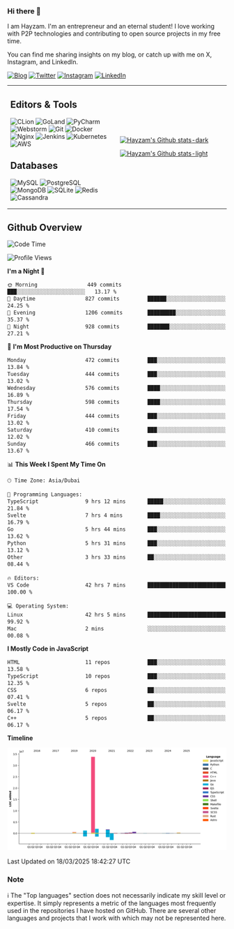 ### Hi there 👋

I am Hayzam. I'm an entrepreneur and an eternal student! I love working with P2P technologies and contributing to open source projects in my free time.

You can find me sharing insights on my blog, or catch up with me on X, Instagram, and LinkedIn.

[![Blog](https://img.shields.io/badge/Blog-%2312100E.svg?&style=for-the-badge&logo=medium&logoColor=white)](https://hayzam.com)
[![Twitter](https://img.shields.io/badge/Twitter-%231DA1F2.svg?&style=for-the-badge&logo=X&logoColor=white)](https://twitter.com/hayzam_js)
[![Instagram](https://img.shields.io/badge/Instagram-%23E4405F.svg?&style=for-the-badge&logo=instagram&logoColor=white)](https://instagram.com/hayzam.ts)
[![LinkedIn](https://img.shields.io/badge/LinkedIn-%230077B5.svg?&style=for-the-badge&logo=linkedin&logoColor=white)](https://www.linkedin.com/in/hayzam-s-2b9b95139/)

<table width="100%">
<tr>
<td width="50%">

## Editors & Tools

![CLion](https://img.shields.io/badge/-CLion-000000?style=flat&logo=CLion)
![GoLand](https://img.shields.io/badge/-GoLand-000000?style=flat&logo=Goland)
![PyCharm](https://img.shields.io/badge/-PyCharm-000000?style=flat&logo=PyCharm)
![Webstorm](https://img.shields.io/badge/-WebStorm-000000?style=flat&logo=WebStorm)
![Git](https://img.shields.io/badge/-Git-000000?style=flat&logo=git)
![Docker](https://img.shields.io/badge/-Docker-000000?style=flat&logo=docker)
![Nginx](https://img.shields.io/badge/-Nginx-000000?style=flat&logo=nginx)
![Jenkins](https://img.shields.io/badge/-Jenkins-000000?style=flat&logo=jenkins)
![Kubernetes](https://img.shields.io/badge/-Kubernetes-000000?style=flat&logo=kubernetes)
![AWS](https://img.shields.io/badge/-AWS-000000?style=flat&logo=amazon-aws)

## Databases

![MySQL](https://img.shields.io/badge/-MySQL-000000?style=flat&logo=mysql)
![PostgreSQL](https://img.shields.io/badge/-PostgreSQL-000000?style=flat&logo=postgresql)
![MongoDB](https://img.shields.io/badge/-MongoDB-000000?style=flat&logo=mongodb)
![SQLite](https://img.shields.io/badge/-SQLite-000000?style=flat&logo=sqlite)
![Redis](https://img.shields.io/badge/-Redis-000000?style=flat&logo=redis)
![Cassandra](https://img.shields.io/badge/-Cassandra-000000?style=flat&logo=apache-cassandra)
</div>

<td width="50%">
 
[![Hayzam's Github stats-dark](https://github-readme-stats.vercel.app/api?username=hayzamjs&show_icons=true&theme=dark#gh-dark-mode-only)](https://github.com/anuraghazra/github-readme-stats#gh-dark-mode-only)
 
[![Hayzam's Github stats-light](https://github-readme-stats.vercel.app/api?username=hayzamjs&show_icons=true&theme=default#gh-light-mode-only)](https://github.com/anuraghazra/github-readme-stats#gh-light-mode-only)

</td>
</tr>
</table>
 
## Github Overview


<!--START_SECTION:waka-->
![Code Time](http://img.shields.io/badge/Code%20Time-1%2C862%20hrs%2023%20mins-blue)

![Profile Views](http://img.shields.io/badge/Profile%20Views-0-blue)

**I'm a Night 🦉** 

```text
🌞 Morning                449 commits         ███░░░░░░░░░░░░░░░░░░░░░░   13.17 % 
🌆 Daytime                827 commits         ██████░░░░░░░░░░░░░░░░░░░   24.25 % 
🌃 Evening                1206 commits        █████████░░░░░░░░░░░░░░░░   35.37 % 
🌙 Night                  928 commits         ███████░░░░░░░░░░░░░░░░░░   27.21 % 
```
📅 **I'm Most Productive on Thursday** 

```text
Monday                   472 commits         ███░░░░░░░░░░░░░░░░░░░░░░   13.84 % 
Tuesday                  444 commits         ███░░░░░░░░░░░░░░░░░░░░░░   13.02 % 
Wednesday                576 commits         ████░░░░░░░░░░░░░░░░░░░░░   16.89 % 
Thursday                 598 commits         ████░░░░░░░░░░░░░░░░░░░░░   17.54 % 
Friday                   444 commits         ███░░░░░░░░░░░░░░░░░░░░░░   13.02 % 
Saturday                 410 commits         ███░░░░░░░░░░░░░░░░░░░░░░   12.02 % 
Sunday                   466 commits         ███░░░░░░░░░░░░░░░░░░░░░░   13.67 % 
```


📊 **This Week I Spent My Time On** 

```text
🕑︎ Time Zone: Asia/Dubai

💬 Programming Languages: 
TypeScript               9 hrs 12 mins       █████░░░░░░░░░░░░░░░░░░░░   21.84 % 
Svelte                   7 hrs 4 mins        ████░░░░░░░░░░░░░░░░░░░░░   16.79 % 
Go                       5 hrs 44 mins       ███░░░░░░░░░░░░░░░░░░░░░░   13.62 % 
Python                   5 hrs 31 mins       ███░░░░░░░░░░░░░░░░░░░░░░   13.12 % 
Other                    3 hrs 33 mins       ██░░░░░░░░░░░░░░░░░░░░░░░   08.44 % 

🔥 Editors: 
VS Code                  42 hrs 7 mins       █████████████████████████   100.00 % 

💻 Operating System: 
Linux                    42 hrs 5 mins       █████████████████████████   99.92 % 
Mac                      2 mins              ░░░░░░░░░░░░░░░░░░░░░░░░░   00.08 % 
```

**I Mostly Code in JavaScript** 

```text
HTML                     11 repos            ███░░░░░░░░░░░░░░░░░░░░░░   13.58 % 
TypeScript               10 repos            ███░░░░░░░░░░░░░░░░░░░░░░   12.35 % 
CSS                      6 repos             ██░░░░░░░░░░░░░░░░░░░░░░░   07.41 % 
Svelte                   5 repos             ██░░░░░░░░░░░░░░░░░░░░░░░   06.17 % 
C++                      5 repos             ██░░░░░░░░░░░░░░░░░░░░░░░   06.17 % 
```



**Timeline**

![Lines of Code chart](https://raw.githubusercontent.com/hayzamjs/hayzamjs/main/assets/bar_graph.png)


 Last Updated on 18/03/2025 18:42:27 UTC
<!--END_SECTION:waka-->


### Note 

:information_source: The "Top languages" section does not necessarily indicate my skill level or expertise. It simply represents a metric of the languages most frequently used in the repositories I have hosted on GitHub. There are several other languages and projects that I work with which may not be represented here. 

